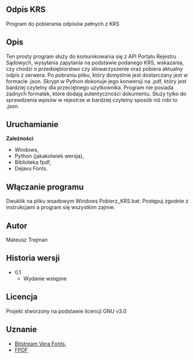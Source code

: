 ****Odpis KRS****
--

Program do pobierania odpisów pełnych z KRS

****Opis****
--

Ten prosty program służy do komunikowania się z API Portalu Rejestru Sądowych, wysyłania zapytania na podstawie podanego KRS, wskazania, czy chodzi o przedsiębiorstwo czy stowarzyszenie oraz pobiera aktualny odpis z serwera. Po pobraniu pliku, który domyślnie jest dostarczany jest w formacie .json. Skrypt w Python dokonuje jego konwersji na .pdf, który jest bardziej czytelny dla przeciętnego użytkownika. Program nie posiada żadnych formatek, które dodają autentyczności dokumentu. Służy tylko do sprawdzenia wpisów w rejestrze w bardziej czytelny sposób niż robi to .json. 

Uruchamianie
--
**Zależności**

* Windows,
* Python (jakakolwiek wersja),
* Biblioteka fpdf,
* Dejavu Fonts.

**Włączanie programu**
--
Dwuklik na pliku wsadowym Windows Pobierz_KRS.bat. Postępuj zgodnie z instrukcjami a program się wszystkim zajmie.

**Autor**
--
Mateusz Trejman

**Historia wersji**
--
* 0.1
  * Wydanie wstępne
 
**Licencja**
--
Projekt stworzony na podstawie licencji GNU v3.0

**Uznanie**
--
* [Bitstream Vera Fonts](https://dejavu-fonts.github.io/License.html),
* [FPDF](http://www.fpdf.org/)
